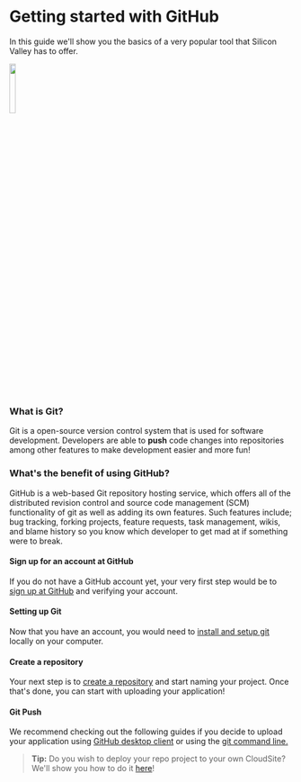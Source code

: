 # Getting started with GitHub   
In this guide we'll show you the basics of a very popular tool that Silicon Valley has to offer.

<img src="https://raw.githubusercontent.com/GearHost/docs/master/Images/Professortocat_v2.png" width=15% >


### What is Git?
Git is a open-source version control system that is used for software development. Developers are able to **push** code changes into repositories among other features to make development easier and more fun! 

### What's the benefit of using GitHub?
GitHub is a web-based Git repository hosting service, which offers all of the distributed revision control and source code management (SCM) functionality of git as well as adding its own features.
Such features include; bug tracking, forking projects,  feature requests, task management, wikis, and blame history so you know which developer to get mad at if something were to break.


#### Sign up for an account at GitHub
If you do not have a GitHub account yet, your very first step would be to [sign up at GitHub](https://github.com/) and verifying your account.

#### Setting up Git
Now that you have an account, you would need to [install and setup git](https://help.github.com/articles/set-up-git/) locally on your computer. 
 
#### Create a repository
Your next step is to [create a repository](https://help.github.com/articles/create-a-repo/) and start naming your project. Once that's done, you can start with uploading your application!

#### Git Push
We recommend checking out the following guides if you decide to upload your application using [GitHub desktop client](https://guides.github.com/introduction/getting-your-project-on-github/#desktop) or using the [git command line.](https://help.github.com/articles/adding-an-existing-project-to-github-using-the-command-line/)

>**Tip:** Do you wish to deploy your repo project to your own CloudSite? We'll show you how to do it [here](https://www.gearhost.com/documentation/github-deploy-your-application)!


